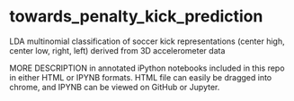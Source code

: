 # towards_penalty_kick_prediction

LDA multinomial classification of soccer kick representations (center high, center low, right, left) derived from 3D accelerometer data

MORE DESCRIPTION in annotated iPython notebooks included in this repo in either HTML or IPYNB formats. HTML file can easily be dragged into chrome, and IPYNB can be viewed on GitHub or Jupyter. 